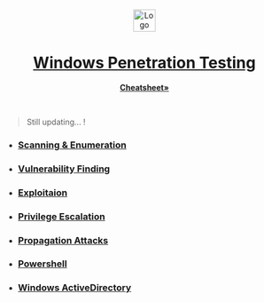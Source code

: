 <!-- PROJECT LOGO -->
<br />
<p align="center">
  <a href="https://github.com/sarathlalup">
    <img src="https://pngimage.net/wp-content/uploads/2018/06/icon-windows-png-5.png" alt="Logo" width="40" height="40">
  <h1 align="center">Windows Penetration Testing </h1>
    
   </a>
  
<p align="center">
    <a href="https://github.com/sarathlalup/Cyber-security/blob/master/Windows%20Exploitaion/Penetration%20Testing%20Cheatsheet.md"><strong>Cheatsheet»</strong></a></p>
    <br />
  

 
</p>






> Still updating...   !
* ###    [Scanning & Enumeration](https://github.com/sarathlalup/Penetration-Testing/blob/master/Windows%20Exploitaion/02.Scanning%20&%20Enumeration/README.md)

* ###   [Vulnerability Finding](https://github.com/sarathlalup/Penetration-Testing/blob/master/Windows%20Exploitaion/03.Vulnerability%20Finding/README.md)

* ###  [Exploitaion](https://github.com/sarathlalup/Penetration-Testing/blob/master/Windows%20Exploitaion/Exploitation/README.md)

   
* ###   [Privilege Escalation](https://github.com/sarathlalup/Penetration-Testing/blob/master/Windows%20Exploitaion/Privilege%20escalation/README.md)
 
* ###  [Propagation Attacks ](https://github.com/sarathlalup/Penetration-Testing/blob/master/Windows%20Exploitaion/Propagation%20Attacks/README.md)
 
   
* ###  [ Powershell](https://github.com/sarathlalup/Penetration-Testing/blob/master/Windows%20Exploitaion/Powershell/README.md )   

* ###  [Windows ActiveDirectory](https://github.com/sarathlalup/Penetration-Testing/blob/master/Windows%20Exploitaion/Windows%20ActiveDirectory/README.md)

